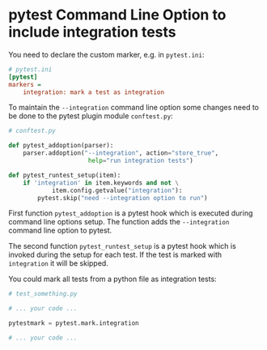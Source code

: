 # pytest Command Line Option to include integration tests

You need to declare the custom marker, e.g. in `pytest.ini`: 

```ini
# pytest.ini
[pytest]
markers = 
	integration: mark a test as integration
```

To maintain the  `--integration` command line option some changes need to be done to the pytest plugin module `conftest.py`:

```python
# conftest.py

def pytest_addoption(parser):
	parser.addoption("--integration", action="store_true",
					  help="run integration tests")

def pytest_runtest_setup(item):
	if 'integration' in item.keywords and not \
			item.config.getvalue("integration"):
		pytest.skip("need --integration option to run")
```

First function `pytest_addoption` is a pytest hook which is executed during command line options setup. The function adds the `--integration`  command line option to pytest.

The second function `pytest_runtest_setup` is a pytest hook which is invoked during the setup for each test. If the test is marked with `integration` it will be skipped.



You could mark all tests from a python file as integration tests:

```python
# test_something.py

# ... your code ...

pytestmark = pytest.mark.integration

# ... your code ...
```

